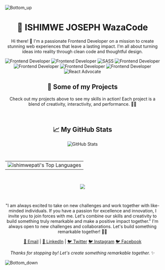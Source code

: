 
![Bottom_up](https://github.com/ishimwepati/ishimwepati/assets/14818338/5ed9e440-fce5-475d-9796-8cfdd42a32eb)

<!-- Your Name -->
<h1 align="center">🚀 ISHIMWE JOSEPH WazaCode</h1>

<!-- Introduction -->
<p align="center">
  Hi there! 👋 I'm a passionate Frontend Developer on a mission to create stunning web experiences that leave a lasting impact. I'm all about turning ideas into reality through clean code and thoughtful design.
</p>

<!-- Badges -->
<p align="center">
  <img src="https://img.shields.io/badge/HTML-Expert-orange" alt="Frontend Developer">
  <img src="https://img.shields.io/badge/CSS-Expert-blue" alt="Frontend Developer">
  <img src="https://img.shields.io/badge/SASS-Expert-pink" alt="SASS">
  <img src="https://img.shields.io/badge/JavaScript-Guru-yellow" alt="Frontend Developer">
  <img src="https://img.shields.io/badge/WordPress-Contributor-brightgreen" alt="Frontend Developer">
  <img src="https://img.shields.io/badge/Git-Enthusiast-lightgrey" alt="Frontend Developer">
  <img src="https://img.shields.io/badge/HTML-Expert-orange" alt="Frontend Developer">
  <img src="https://img.shields.io/badge/GitHub-Active-blueviolett" alt="React Advocate">
</p>

<!-- Showcase Projects -->
<h2 align="center">🚀 Some of my Projects</h2>

<!-- Project Descriptions -->
<p align="center">
  Check out my projects above to see my skills in action! Each project is a blend of creativity, interactivity, and performance. 🎨💡
</p>

<!-- GitHub Stats -->
<br>
<h2 align="center">📈 My GitHub Stats</h2>

<p align="center">
  <img src="https://github-readme-stats.vercel.app/api?username=ishimwepati&show_icons=true&count_private=true&theme=radical" alt="GitHub Stats">
</p>
<br>
<!-- Create a table and center it -->
<table align="center">
  <tr>
    <!-- Single column for Top Languages -->
    <td align="center">
      <img src="https://github-readme-stats.vercel.app/api/top-langs/?username=ishimwepati&theme=radical&layout=compact" alt="ishimwepati's Top Languages">
    </td>
  </tr>
</table>
<br>
<p align="center">
<img align="center" src="https://github-readme-streak-stats.herokuapp.com/?user=ishimwepati"></img>
</p>
<br>
<p align="center">
  "I am always excited to take on new challenges and work together with like-minded individuals. 
   If you have a passion for excellence and innovation, I invite you to join forces with me. 
  Let's combine our skills and creativity to build something truly remarkable and make a positive impact together."
  I'm always open to new challenges and collaborations. Let's build something remarkable together! 💼🌟
</p>

<p align="center">
  <a href="mailto:wazacode@gmail.com target="_blank" rel="noopener noreferrer">📧 Email</a> |
  <a href="https://www.linkedin.com/in/ishimwe-joseph-patient-0537b4155/" target="_blank" rel="noopener noreferrer">💼 LinkedIn</a> |
  <a href="https://twitter.com/Patientmusafir1" target="_blank" rel="noopener noreferrer">🐦 Twitter</a>
  <a href="https://www.instagram.com/patient_musafiri_papus/" target="_blank" rel="noopener noreferrer">🐦 Instagram</a>
  <a href="https://www.facebook.com/patient.musafiri" target="_blank" rel="noopener noreferrer">🐦 Facebook</a>
</p>

<!-- Footer -->
<p align="center">
  <em>Thanks for stopping by! Let's create something remarkable together.</em> ✨
</p>

![Bottom_down](https://github.com/ishimwepati/ishimwepati/assets/14818338/f85234c6-eeaf-4cbb-b9ac-6551a0f9acd5)

